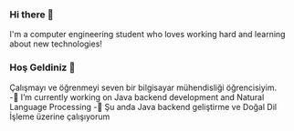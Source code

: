 ### Hi there 👋
I'm a computer engineering student who loves working hard and learning about new technologies!
<br>
### Hoş Geldiniz 👋
Çalışmayı ve öğrenmeyi seven bir bilgisayar mühendisliği öğrencisiyim.
<br>
-🔭 I’m currently working on Java backend development and Natural Language Processing
-🔭 Şu anda Java backend geliştirme ve Doğal Dil İşleme üzerine çalışıyorum
<!--
**Aleyna-B/Aleyna-B** is a ✨ _special_ ✨ repository because its `README.md` (this file) appears on your GitHub profile.
Here are some ideas to get you started:
-🔭 I’m currently working on ...
- 🌱 I’m currently learning ...
- 👯 I’m looking to collaborate on ...
- 🤔 I’m looking for help with ...
- 💬 Ask me about ...
- 📫 How to reach me: ...
- 😄 Pronouns: ...
- ⚡ Fun fact: ...
-->
